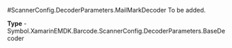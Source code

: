 #ScannerConfig.DecoderParameters.MailMarkDecoder
To be added.

**Type** - Symbol.XamarinEMDK.Barcode.ScannerConfig.DecoderParameters.BaseDecoder



